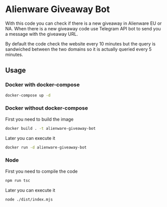 # Alienware Giveaway Bot

With this code you can check if there is a new giveaway in Alienware EU or NA.
When there is a new giveaway code use Telegram API bot to send you a message
with the giveaway URL.

By default the code check the website every 10 minutes but the query is sandwiched between the two domains so it is actually queried every 5 minutes.

## Usage

### Docker with docker-compose

```bash
docker-compose up -d
```

### Docker without docker-compose

First you need to build the image

```bash
docker build . -t alienware-giveaway-bot
```

Later you can execute it

```bash
docker run -d alienware-giveaway-bot
```

### Node

First you need to compile the code

```bash
npm run tsc
```

Later you can execute it

```bash
node ./dist/index.mjs
```
